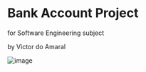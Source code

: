 # Bank Account Project

for Software Engineering subject

by Victor do Amaral

![image](https://github.com/toonvic/Bank/assets/60518597/9ba847d0-267b-4d61-9edc-d6dd116a74de)
